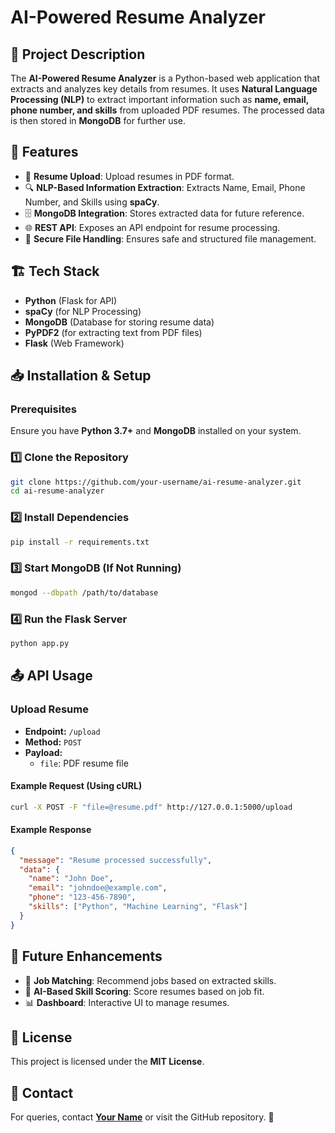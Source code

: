 # AI-Powered Resume Analyzer

## 📌 Project Description
The **AI-Powered Resume Analyzer** is a Python-based web application that extracts and analyzes key details from resumes. It uses **Natural Language Processing (NLP)** to extract important information such as **name, email, phone number, and skills** from uploaded PDF resumes. The processed data is then stored in **MongoDB** for further use.

## 🚀 Features
- 📂 **Resume Upload**: Upload resumes in PDF format.
- 🔍 **NLP-Based Information Extraction**: Extracts Name, Email, Phone Number, and Skills using **spaCy**.
- 🗄️ **MongoDB Integration**: Stores extracted data for future reference.
- 🌐 **REST API**: Exposes an API endpoint for resume processing.
- 🔧 **Secure File Handling**: Ensures safe and structured file management.

## 🏗️ Tech Stack
- **Python** (Flask for API)
- **spaCy** (for NLP Processing)
- **MongoDB** (Database for storing resume data)
- **PyPDF2** (for extracting text from PDF files)
- **Flask** (Web Framework)

## 📥 Installation & Setup
### Prerequisites
Ensure you have **Python 3.7+** and **MongoDB** installed on your system.

### 1️⃣ Clone the Repository
```bash
git clone https://github.com/your-username/ai-resume-analyzer.git
cd ai-resume-analyzer
```

### 2️⃣ Install Dependencies
```bash
pip install -r requirements.txt
```

### 3️⃣ Start MongoDB (If Not Running)
```bash
mongod --dbpath /path/to/database
```

### 4️⃣ Run the Flask Server
```bash
python app.py
```

## 📤 API Usage
### Upload Resume
- **Endpoint:** `/upload`
- **Method:** `POST`
- **Payload:**
  - `file`: PDF resume file

#### Example Request (Using cURL)
```bash
curl -X POST -F "file=@resume.pdf" http://127.0.0.1:5000/upload
```

#### Example Response
```json
{
  "message": "Resume processed successfully",
  "data": {
    "name": "John Doe",
    "email": "johndoe@example.com",
    "phone": "123-456-7890",
    "skills": ["Python", "Machine Learning", "Flask"]
  }
}
```

## 🔮 Future Enhancements
- 🏢 **Job Matching**: Recommend jobs based on extracted skills.
- 🤖 **AI-Based Skill Scoring**: Score resumes based on job fit.
- 📊 **Dashboard**: Interactive UI to manage resumes.

## 📝 License
This project is licensed under the **MIT License**.

## 📧 Contact
For queries, contact **[Your Name](mailto:your-email@example.com)** or visit the GitHub repository. 🚀

